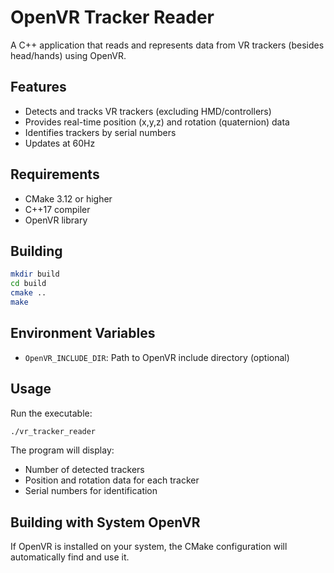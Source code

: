 # OpenVR Tracker Reader

A C++ application that reads and represents data from VR trackers (besides head/hands) using OpenVR.

## Features
- Detects and tracks VR trackers (excluding HMD/controllers)
- Provides real-time position (x,y,z) and rotation (quaternion) data
- Identifies trackers by serial numbers
- Updates at 60Hz

## Requirements
- CMake 3.12 or higher
- C++17 compiler
- OpenVR library

## Building
```bash
mkdir build
cd build
cmake ..
make
```

## Environment Variables
- `OpenVR_INCLUDE_DIR`: Path to OpenVR include directory (optional)

## Usage
Run the executable:
```bash
./vr_tracker_reader
```

The program will display:
- Number of detected trackers
- Position and rotation data for each tracker
- Serial numbers for identification
## Building with System OpenVR
If OpenVR is installed on your system, the CMake configuration will automatically find and use it.
